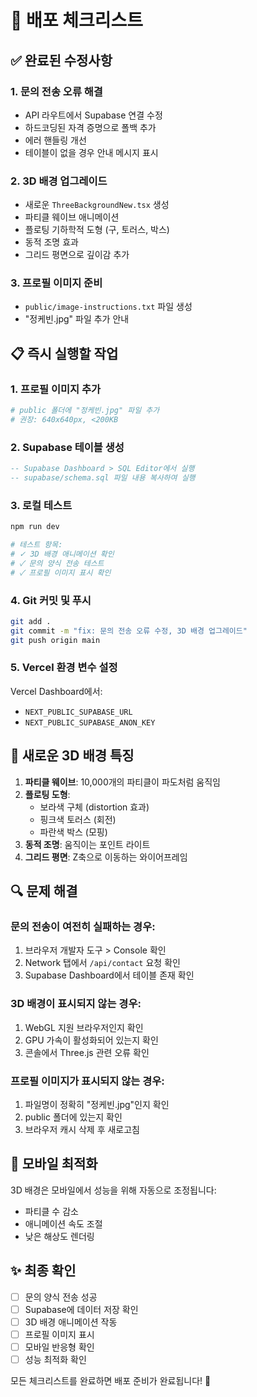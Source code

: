 # 🚀 배포 체크리스트

## ✅ 완료된 수정사항

### 1. 문의 전송 오류 해결
- API 라우트에서 Supabase 연결 수정
- 하드코딩된 자격 증명으로 폴백 추가
- 에러 핸들링 개선
- 테이블이 없을 경우 안내 메시지 표시

### 2. 3D 배경 업그레이드
- 새로운 `ThreeBackgroundNew.tsx` 생성
- 파티클 웨이브 애니메이션
- 플로팅 기하학적 도형 (구, 토러스, 박스)
- 동적 조명 효과
- 그리드 평면으로 깊이감 추가

### 3. 프로필 이미지 준비
- `public/image-instructions.txt` 파일 생성
- "정케빈.jpg" 파일 추가 안내

## 📋 즉시 실행할 작업

### 1. 프로필 이미지 추가
```bash
# public 폴더에 "정케빈.jpg" 파일 추가
# 권장: 640x640px, <200KB
```

### 2. Supabase 테이블 생성
```sql
-- Supabase Dashboard > SQL Editor에서 실행
-- supabase/schema.sql 파일 내용 복사하여 실행
```

### 3. 로컬 테스트
```bash
npm run dev

# 테스트 항목:
# ✓ 3D 배경 애니메이션 확인
# ✓ 문의 양식 전송 테스트
# ✓ 프로필 이미지 표시 확인
```

### 4. Git 커밋 및 푸시
```bash
git add .
git commit -m "fix: 문의 전송 오류 수정, 3D 배경 업그레이드"
git push origin main
```

### 5. Vercel 환경 변수 설정
Vercel Dashboard에서:
- `NEXT_PUBLIC_SUPABASE_URL`
- `NEXT_PUBLIC_SUPABASE_ANON_KEY`

## 🎨 새로운 3D 배경 특징

1. **파티클 웨이브**: 10,000개의 파티클이 파도처럼 움직임
2. **플로팅 도형**: 
   - 보라색 구체 (distortion 효과)
   - 핑크색 토러스 (회전)
   - 파란색 박스 (모핑)
3. **동적 조명**: 움직이는 포인트 라이트
4. **그리드 평면**: Z축으로 이동하는 와이어프레임

## 🔍 문제 해결

### 문의 전송이 여전히 실패하는 경우:
1. 브라우저 개발자 도구 > Console 확인
2. Network 탭에서 `/api/contact` 요청 확인
3. Supabase Dashboard에서 테이블 존재 확인

### 3D 배경이 표시되지 않는 경우:
1. WebGL 지원 브라우저인지 확인
2. GPU 가속이 활성화되어 있는지 확인
3. 콘솔에서 Three.js 관련 오류 확인

### 프로필 이미지가 표시되지 않는 경우:
1. 파일명이 정확히 "정케빈.jpg"인지 확인
2. public 폴더에 있는지 확인
3. 브라우저 캐시 삭제 후 새로고침

## 📱 모바일 최적화

3D 배경은 모바일에서 성능을 위해 자동으로 조정됩니다:
- 파티클 수 감소
- 애니메이션 속도 조절
- 낮은 해상도 렌더링

## ✨ 최종 확인

- [ ] 문의 양식 전송 성공
- [ ] Supabase에 데이터 저장 확인
- [ ] 3D 배경 애니메이션 작동
- [ ] 프로필 이미지 표시
- [ ] 모바일 반응형 확인
- [ ] 성능 최적화 확인

모든 체크리스트를 완료하면 배포 준비가 완료됩니다! 🎉